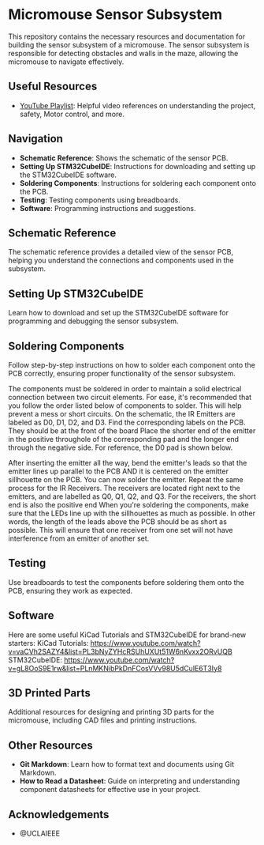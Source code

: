 # Micromouse Sensor Subsystem

This repository contains the necessary resources and documentation for building the sensor subsystem of a micromouse. The sensor subsystem is responsible for detecting obstacles and walls in the maze, allowing the micromouse to navigate effectively.

## Useful Resources
- [YouTube Playlist](https://www.youtube.com/watch?v=UHWE3d_au30&list=PLAWsHzw_h0iiPIaGyXAr44G0XfHfyjOe7): Helpful video references on understanding the project, safety, Motor control, and more.

## Navigation
- **Schematic Reference**: Shows the schematic of the sensor PCB.
- **Setting Up STM32CubeIDE**: Instructions for downloading and setting up the STM32CubeIDE software.
- **Soldering Components**: Instructions for soldering each component onto the PCB.
- **Testing**: Testing components using breadboards.
- **Software**: Programming instructions and suggestions.

## Schematic Reference
The schematic reference provides a detailed view of the sensor PCB, helping you understand the connections and components used in the subsystem.

## Setting Up STM32CubeIDE
Learn how to download and set up the STM32CubeIDE software for programming and debugging the sensor subsystem.

## Soldering Components
Follow step-by-step instructions on how to solder each component onto the PCB correctly, ensuring proper functionality of the sensor subsystem.

The components must be soldered in order to maintain a solid electrical connection between two circuit elements. For ease, it's recommended that you follow the order listed below of components to solder. This will help prevent a mess or short circuits.
    On the schematic, the IR Emitters are labeled as D0, D1, D2, and D3. Find the corresponding labels on the PCB. They should be at the front of the board
Place the shorter end of the emitter in the positive throughole of the corresponding pad and the longer end through the negative side. For reference, the D0 pad is shown below.

After inserting the emitter all the way, bend the emitter's leads so that the emitter lines up parallel to the PCB AND it is centered on the emitter sillhouette on the PCB. You can now solder the emitter.
Repeat the same process for the IR Receivers. The receivers are located right next to the emitters, and are labelled as Q0, Q1, Q2, and Q3. For the receivers, the short end is also the positive end
When you're soldering the components, make sure that the LEDs line up with the sillhouettes as much as possible. In other words, the length of the leads above the PCB should be as short as possible. This will ensure that one receiver from one set will not have interference from an emitter of another set.

## Testing
Use breadboards to test the components before soldering them onto the PCB, ensuring they work as expected.

## Software
Here are some useful KiCad Tutorials and STM32CubeIDE for brand-new starters:
KiCad Tutorials: https://www.youtube.com/watch?v=vaCVh2SAZY4&list=PL3bNyZYHcRSUhUXUt51W6nKvxx2ORvUQB
STM32CubeIDE: https://www.youtube.com/watch?v=gL8OoS9E1rw&list=PLnMKNibPkDnFCosVVv98U5dCulE6T3Iy8

## 3D Printed Parts
Additional resources for designing and printing 3D parts for the micromouse, including CAD files and printing instructions.

## Other Resources
- **Git Markdown**: Learn how to format text and documents using Git Markdown.
- **How to Read a Datasheet**: Guide on interpreting and understanding component datasheets for effective use in your project.

## Acknowledgements
- @UCLAIEEE
